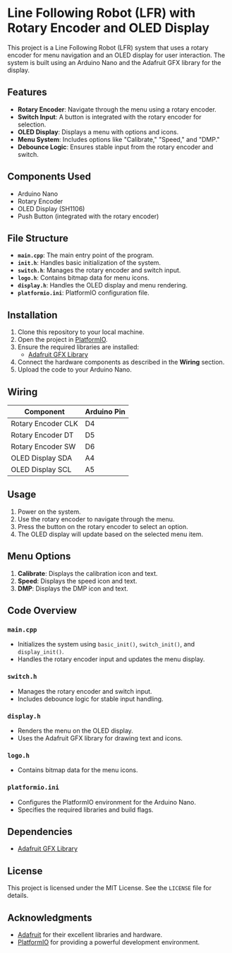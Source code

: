 # Line Following Robot (LFR) with Rotary Encoder and OLED Display

This project is a Line Following Robot (LFR) system that uses a rotary encoder for menu navigation and an OLED display for user interaction. The system is built using an Arduino Nano and the Adafruit GFX library for the display.

## Features

- **Rotary Encoder**: Navigate through the menu using a rotary encoder.
- **Switch Input**: A button is integrated with the rotary encoder for selection.
- **OLED Display**: Displays a menu with options and icons.
- **Menu System**: Includes options like "Calibrate," "Speed," and "DMP."
- **Debounce Logic**: Ensures stable input from the rotary encoder and switch.

## Components Used

- Arduino Nano
- Rotary Encoder
- OLED Display (SH1106)
- Push Button (integrated with the rotary encoder)

## File Structure

- **`main.cpp`**: The main entry point of the program.
- **`init.h`**: Handles basic initialization of the system.
- **`switch.h`**: Manages the rotary encoder and switch input.
- **`logo.h`**: Contains bitmap data for menu icons.
- **`display.h`**: Handles the OLED display and menu rendering.
- **`platformio.ini`**: PlatformIO configuration file.

## Installation

1. Clone this repository to your local machine.
2. Open the project in [PlatformIO](https://platformio.org/).
3. Ensure the required libraries are installed:
   - [Adafruit GFX Library](https://github.com/adafruit/Adafruit-GFX-Library)
4. Connect the hardware components as described in the **Wiring** section.
5. Upload the code to your Arduino Nano.

## Wiring

| Component          | Arduino Pin |
| ------------------ | ----------- |
| Rotary Encoder CLK | D4          |
| Rotary Encoder DT  | D5          |
| Rotary Encoder SW  | D6          |
| OLED Display SDA   | A4          |
| OLED Display SCL   | A5          |

## Usage

1. Power on the system.
2. Use the rotary encoder to navigate through the menu.
3. Press the button on the rotary encoder to select an option.
4. The OLED display will update based on the selected menu item.

## Menu Options

1. **Calibrate**: Displays the calibration icon and text.
2. **Speed**: Displays the speed icon and text.
3. **DMP**: Displays the DMP icon and text.

## Code Overview

### `main.cpp`

- Initializes the system using `basic_init()`, `switch_init()`, and `display_init()`.
- Handles the rotary encoder input and updates the menu display.

### `switch.h`

- Manages the rotary encoder and switch input.
- Includes debounce logic for stable input handling.

### `display.h`

- Renders the menu on the OLED display.
- Uses the Adafruit GFX library for drawing text and icons.

### `logo.h`

- Contains bitmap data for the menu icons.

### `platformio.ini`

- Configures the PlatformIO environment for the Arduino Nano.
- Specifies the required libraries and build flags.

## Dependencies

- [Adafruit GFX Library](https://github.com/adafruit/Adafruit-GFX-Library)

## License

This project is licensed under the MIT License. See the `LICENSE` file for details.

## Acknowledgments

- [Adafruit](https://www.adafruit.com/) for their excellent libraries and hardware.
- [PlatformIO](https://platformio.org/) for providing a powerful development environment.
